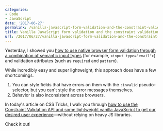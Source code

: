 ```yaml
---
categories:
- Code
- JavaScript
date: '2017-06-27'
permalink: /vanilla-javascript-form-validation-and-the-constraint-validation-api/
title: Vanilla JavaScript form validation and the constraint validation API
url: /2017/06/27/vanilla-javascript-form-validation-and-the-constraint-validation-api
---
```


Yesterday, I showed you [how to use native browser form validation through a combination of semantic input types](https://gomakethings.com/vanilla-javascript-form-validation/) (for example, `<input type="email">`) and validation attributes (such as `required` and `pattern`).

While incredibly easy and super lightweight, this approach does have a few shortcomings.

1. You can style fields that have errors on them with the `:invalid` pseudo-selector, but you can't style the error messages themselves.
2. Behavior is also inconsistent across browsers.

In today's article on CSS Tricks, I walk you through [how to use the Constraint Validation API and some lightweight vanilla JavaScript to get our desired user experience](https://css-tricks.com/form-validation-part-2-constraint-validation-api-javascript/)&mdash;without relying on heavy JS libraries.

Check it out!